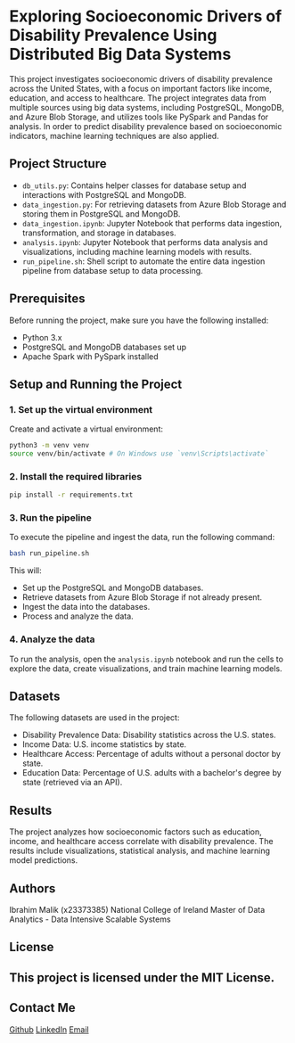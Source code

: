 # Exploring Socioeconomic Drivers of Disability Prevalence Using Distributed Big Data Systems

This project investigates socioeconomic drivers of disability prevalence across the United States, with a focus on important factors like income, education, and access to healthcare. The project integrates data from multiple sources using big data systems, including PostgreSQL, MongoDB, and Azure Blob Storage, and utilizes tools like PySpark and Pandas for analysis. In order to predict disability prevalence based on socioeconomic indicators, machine learning techniques are also applied.

## Project Structure

- `db_utils.py`: Contains helper classes for database setup and interactions with PostgreSQL and MongoDB.
- `data_ingestion.py`: For retrieving datasets from Azure Blob Storage and storing them in PostgreSQL and MongoDB.
- `data_ingestion.ipynb`: Jupyter Notebook that performs data ingestion, transformation, and storage in databases.
- `analysis.ipynb`: Jupyter Notebook that performs data analysis and visualizations, including machine learning models with results.
- `run_pipeline.sh`: Shell script to automate the entire data ingestion pipeline from database setup to data processing.

## Prerequisites

Before running the project, make sure you have the following installed:
- Python 3.x
- PostgreSQL and MongoDB databases set up
- Apache Spark with PySpark installed

## Setup and Running the Project

### 1. Set up the virtual environment
Create and activate a virtual environment:
```bash
python3 -m venv venv
source venv/bin/activate # On Windows use `venv\Scripts\activate`
```

### 2. Install the required libraries
```bash
pip install -r requirements.txt
```
### 3. Run the pipeline
To execute the pipeline and ingest the data, run the following command:
```bash
bash run_pipeline.sh
```
This will:
- Set up the PostgreSQL and MongoDB databases.
- Retrieve datasets from Azure Blob Storage if not already present.
- Ingest the data into the databases.
- Process and analyze the data.

### 4. Analyze the data
To run the analysis, open the `analysis.ipynb` notebook and run the cells to explore the data, create visualizations, and train machine learning models.

## Datasets
The following datasets are used in the project:
- Disability Prevalence Data: Disability statistics across the U.S. states.
- Income Data: U.S. income statistics by state.
- Healthcare Access: Percentage of adults without a personal doctor by state.
- Education Data: Percentage of U.S. adults with a bachelor's degree by state (retrieved via an API).

## Results
The project analyzes how socioeconomic factors such as education, income, and healthcare access correlate with disability prevalence. The results include visualizations, statistical analysis, and machine learning model predictions.

## Authors
Ibrahim Malik (x23373385)
National College of Ireland
Master of Data Analytics - Data Intensive Scalable Systems

## License
This project is licensed under the MIT License.
---
## Contact Me
[Github](https://github.com/ibrahimssmalik)
[LinkedIn](https://linkedin.com/in/ibrahimssmalik)
[Email](ibrahimssmalik@gmail.com)